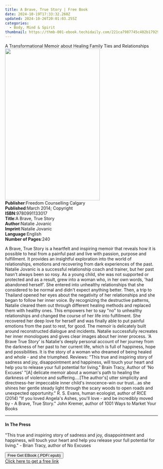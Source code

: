 ```yaml
---
title: A Brave, True Story | Free Book
date: 2024-10-19T17:33:32.260Z
updated: 2024-10-26T20:01:03.255Z
categories:
  - Body, Mind & Spirit
thumbnail: https://thmb-001-ebook.techidaily.com/221ca7987745c402b1792947489af86cd330cbbfa30bf8904e5b2be9df071ee6.jpg
---
```

<main id="book-container">
  <div class="flex flex-col">
    <div class="book-brief flex-1 py-6 px-4 sm:p-6 md:py-10 md:px-8">
      <!-- brief-->
      <div class="book-brief-main">
        A Transformational Memoir about Healing Family Ties and Relationships
      </div>
    </div>
    <div
      class="book-meta-info flex-1 grid gap-4 col-start-1 col-end-3 row-start-1 sm:mb-6 sm:grid-cols-4 lg:gap-6 lg:col-start-2 lg:row-end-6 lg:row-span-6 lg:mb-0"
    >
      <div
        class="book-meta-info-left place-content-center mt-4 p-4 text-sm leading-6 col-start-2 col-span-2 dark:text-slate-400"
      >
        <img
          class="w-full h-500 object-cover rounded-lg sm:h-255 sm:col-span-2 lg:col-span-full"
          src="https://img-001-ebook.techidaily.com/3dc0cc5c19936dbf73692936d55c7b2a6248262155298fb0ffe7b87326329a69.jpg"
          alt=""
          width="312"
          height="500"
        />
      </div>
      <div
        class="book-meta-info-right mt-2 col-start-1 row-start-2 col-span-3 self-center"
      >
        <!-- meta data  -->
        <div class="flex flex-col px-4 md:px-8">
          <div class="flex-1">
            <strong>Publisher</strong>:<span class="px-2"
              >Freedom Counselling Calgary</span
            >
          </div>
          <div class="flex-1">
            <strong>Published</strong>:<span class="px-2"
              >March 2014; Copyright</span
            >
          </div>
          <div class="flex-1">
            <strong>ISBN</strong>:<span class="px-2">9780991133017</span>
          </div>
          <div class="flex-1">
            <strong>Title</strong>:<span class="px-2">A Brave, True Story</span>
          </div>
          <div class="flex-1">
            <strong>Author</strong>:<span class="px-2">Natalie Jovanic</span>
          </div>
          <div class="flex-1">
            <strong>Imprint</strong>:<span class="px-2">Natalie Jovanic</span>
          </div>
          <div class="flex-1">
            <strong>Language</strong>:<span class="px-2">English</span>
          </div>
          <div class="flex-1">
            <strong>Number of Pages</strong>:<span class="px-2">240</span>
          </div>
        </div>
      </div>
    </div>
    <div class="book-description flex-1 py-6 px-4 sm:p-6 md:py-10 md:px-8">
      <div class="book-description-main">
        <div accordion-content="" id="description">
          <p>
            A Brave, True Story is a heartfelt and inspiring memoir that reveals
            how it is possible to heal from a painful past and live with
            passion, purpose and fulfillment. It provides an insightful
            exploration into the world of relationships, emotions and recovering
            from dark experiences of the past. Natalie Jovanic is a successful
            relationship coach and trainer, but her past hasn't always been so
            rosy. As a young child, she was not supported or protected and as a
            result, grew into a woman who, in her own words, 'had abandoned
            herself'. She entered into unhealthy relationships that she
            considered to be normal and didn't expect anything better. Then, a
            trip to Thailand opened her eyes about the negativity of her
            relationships and she began to follow her inner voice. By
            recognizing the destructive patterns, Natalie cleared them out
            through different healing methods and replaced them with healthy
            ones. This empowers her to say "no" to unhealthy relationships and
            changed the course of her life into fulfillment. She recovered her
            deep love for herself and was finally able to put painful emotions
            from the past to rest, for good. The memoir is delicately built
            around reconstructed dialogue and incidents. Natalie successfully
            recreates her inner monologues and gives clear images about her
            inner process. 'A Brave True Story' is Natalie's deeply personal
            account of her journey from the darkness of her past to her current
            life, which is full of happiness, hope and possibilities. It is the
            story of a woman who dreamed of being healed and whole - and she
            triumphed. Reviews: "This true and inspiring story of sadness and
            joy, disappointment and happiness, will touch your heart and help
            you to release your full potential for living." Brain Tracy, Author
            of 'No Excuses' "[A] delicate memoir about a woman's path to healing
            the darkness of violence and suffering....[The author's] utter
            simplicity and directness-her impeccable inner child's innocence-win
            our trust...as she shines her gentle steady light through the scary
            woods to open roads and unexpected opportunity." R. S. Evans, human
            ecologist, author of RICE (2014) "If you loved Angela's Ashes,
            you'll love - and be incredibly moved by - A Brave, True Story."
            John Kremer, author of 1001 Ways to Market Your Books
          </p>
        </div>
        <div class="accordion-fader"></div>
      </div>
    </div>
    <div class="book-excerpts flex-1 py-6 px-4 sm:p-6 md:py-10 md:px-8">
      <!-- excerpts-->
      <div class="book-excerpts-main">
        <hr />
        <h4 class="placeholder placeholder-heading">
          <span>In The Press</span>
        </h4>
        <p></p>
        <p>
          "This true and inspiring story of sadness and joy, disappointment and
          happiness, will touch your heart and help you release your full
          potential for living." -&nbsp;Brian Tracy, author of No Excuses
        </p>
        <p></p>
      </div>
    </div>
    <div
      class="book-about-author flex-1 py-6 px-4 sm:p-6 md:py-10 md:px-8"
    ></div>
    <div class="book-free-get flex-1 py-6 px-4 sm:p-6 md:py-10 md:px-8">
      <button
        id="btn-free-get"
        class="bg-blue-500 hover:bg-blue-700 text-white font-bold py-2 px-4 rounded"
      >
        Free Get EBook (.PDF/.epub)
      </button>
      <div id="countdown-display" class="px-2 text-lg mt-2"></div>
      <a
        id="free-link"
        class="hidden bg-blue-500 hover:bg-blue-700 text-white font-bold py-2 px-4 rounded"
        href="https://www.ebooks.com/en-us/book/209838583/a-brave-true-story/natalie-jovanic/"
        target="_blank"
        >Click here to get a free link</a
      >
    </div>
    <script>
      let countdownTime = 0;
      let countdownInterval = null;
      document
        .getElementById('btn-free-get')
        .addEventListener('click', startCountdown);
      function startCountdown() {
        countdownTime = new Date().getTime() + 60000 * 3;
        countdownInterval = setInterval(updateCountdown, 1000);
        document.getElementById('btn-free-get').disabled = true;
        document
          .getElementById('btn-free-get')
          .classList.add('bg-gray-500', 'cursor-not-allowed');
      }
      function updateCountdown() {
        let currentTime = new Date().getTime();
        let timeLeft = countdownTime - currentTime;
        let secondsLeft = Math.floor(timeLeft / 1000);
        document.getElementById('countdown-display').innerHTML =
          `Remaining time: ${secondsLeft} seconds.`;
        if (secondsLeft <= 0) {
          clearInterval(countdownInterval);
          document.getElementById('btn-free-get').classList.add('hidden');
          document.getElementById('free-link').classList.remove('hidden');
          document.getElementById('countdown-display').innerHTML = '';
        }
      }
    </script>
  </div>
</main>

<ins class="adsbygoogle"
      style="display:block"
      data-ad-client="ca-pub-7571918770474297"
      data-ad-slot="8358498916"
      data-ad-format="auto"
      data-full-width-responsive="true"></ins>
    